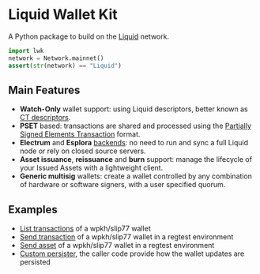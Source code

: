 # Liquid Wallet Kit

A Python package to build on the [Liquid](https://blockstream.com/liquid/) network.

```python
import lwk
network = Network.mainnet()
assert(str(network) == "Liquid")
```

## Main Features

* **Watch-Only** wallet support: using Liquid descriptors, better known as
  [CT descriptors](https://github.com/ElementsProject/ELIPs/blob/main/elip-0150.mediawiki).
* **PSET** based: transactions are shared and processed using the
  [Partially Signed Elements Transaction](https://github.com/ElementsProject/elements/blob/1fcf0cf2323b7feaff5d1fc4c506fff5ec09132e/doc/pset.mediawiki) format.
* **Electrum** and **Esplora** [backends](https://github.com/Blockstream/electrs):
  no need to run and sync a full Liquid node or rely on closed source servers.
* **Asset issuance**, **reissuance** and **burn** support: manage the lifecycle
  of your Issued Assets with a lightweight client.
* **Generic multisig** wallets: create a wallet controlled by
  any combination of hardware or software signers, with a user
  specified quorum.

## Examples

* [List transactions](https://github.com/Blockstream/lwk/tree/master/lwk_bindings/tests/bindings/list_transactions.py) of a wpkh/slip77 wallet
* [Send transaction](https://github.com/Blockstream/lwk/tree/master/lwk_bindings/tests/bindings/send_transaction.py) of a wpkh/slip77 wallet in a regtest environment
* [Send asset](https://github.com/Blockstream/lwk/tree/master/lwk_bindings/tests/bindings/send_asset.py) of a wpkh/slip77 wallet in a regtest environment
* [Custom persister](https://github.com/Blockstream/lwk/tree/master/lwk_bindings/tests/bindings/custom_persister.py), the caller code provide how the wallet updates are persisted


